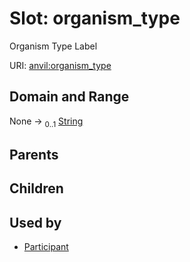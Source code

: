 
# Slot: organism_type

Organism Type Label

URI: [anvil:organism_type](https://anvilproject.org/acr-harmonized-data-model/organism_type)


## Domain and Range

None &#8594;  <sub>0..1</sub> [String](types/String.md)

## Parents


## Children


## Used by

 * [Participant](Participant.md)
